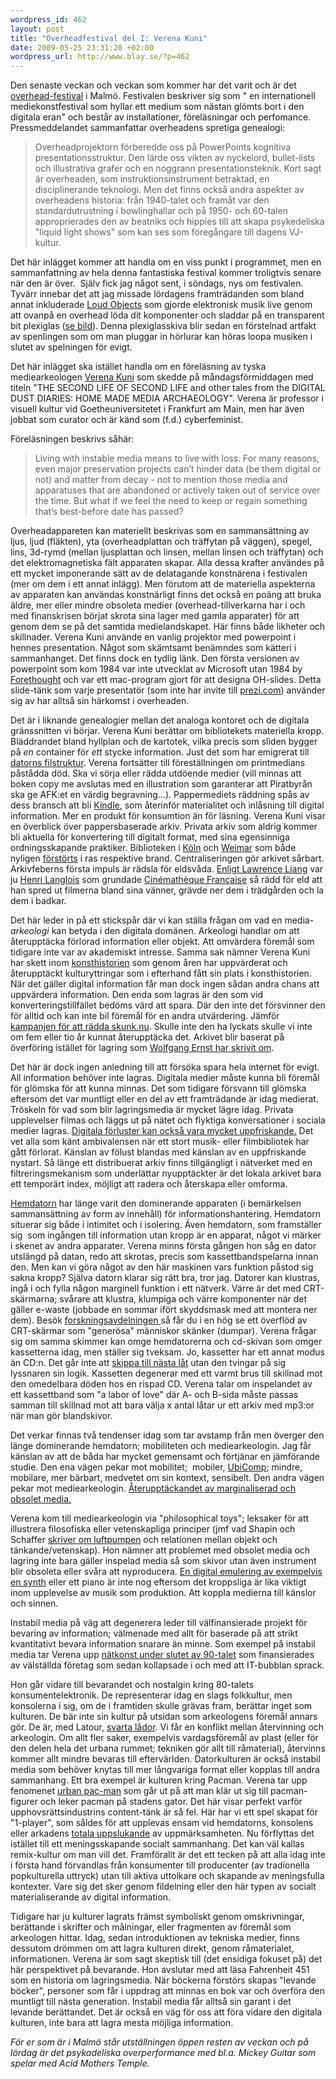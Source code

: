 ```yaml
--- 
wordpress_id: 462
layout: post
title: "Overheadfestival del I: Verena Kuni"
date: 2009-05-25 23:31:20 +02:00
wordpress_url: http://www.blay.se/?p=462
---
```

Den senaste veckan och veckan som kommer har det varit och är det <a href="http://www.overheads.org/">overhead-festival</a> i Malmö. Festivalen beskriver sig som " en internationell mediekonstfestival som hyllar ett medium som nästan glömts bort i den digitala eran" och består av installationer, föreläsningar och perfomance. Pressmeddelandet sammanfattar overheadens spretiga genealogi:
<blockquote>Overheadprojektorn förberedde oss på PowerPoints kognitiva
presentationsstruktur. Den lärde oss vikten av nyckelord, bullet-lists och illustrativa grafer och en noggrann presentationsteknik. Kort sagt är overheaden, som instruktionsinstrument betraktad, en disciplinerande
teknologi. Men det finns också andra aspekter av overheadens historia: från 1940-talet och framåt var den standardutrustning i bowlinghallar och på 1950- och 60-talen approprierades den av beatniks och hippies till att skapa psykedeliska "liquid light shows" som kan ses som föregångare till dagens VJ-kultur.</blockquote>
Det här inlägget kommer att handla om en viss punkt i programmet, men en sammanfattning av hela denna fantastiska festival kommer troligtvis senare när den är över.  Själv fick jag något sent, i söndags, nys om festivalen. Tyvärr innebar det att jag missade lördagens framträdanden som bland annat inkluderade <a href="http://www.loudobjects.com/">Loud Objects</a> som gjorde elektronisk musik live genom att ovanpå en overhead löda dit komponenter och sladdar på en transparent bit plexiglas (<a href="http://www.flickr.com/photos/john-mike/465194857/">se bild</a>). Denna plexiglasskiva blir sedan en förstelnad artfakt av spenlingen som om man pluggar in hörlurar kan höras loopa musiken i slutet av spelningen för evigt.

Det här inlägget ska istället handla om en föreläsning av tyska mediearkeologen <a href="http://www.kuni.org/v/">Verena Kuni</a> som skedde på måndagsförmiddagen med titeln "THE SECOND LIFE OF SECOND LIFE and other tales from the DIGITAL DUST DIARIES: HOME MADE MEDIA ARCHAEOLOGY". Verena är professor i visuell kultur vid Goetheuniversitetet i Frankfurt am Main, men har även jobbat som curator och är känd som (f.d.) cyberfeminist.

Föreläsningen beskrivs såhär:
<blockquote>Living with instable media means to live with loss. For many reasons, even major preservation projects can’t hinder data (be them digital or not) and matter from decay - not to mention those media and apparatuses that are abandoned or actively taken out of service over the time. But what if we feel the need to keep or regain something that’s best-before date has passed?</blockquote>
Overheadappareten kan materiellt beskrivas som en sammansättning av ljus, ljud (fläkten), yta (overheadplattan och träffytan på väggen), spegel, lins, 3d-rymd (mellan ljusplattan och linsen, mellan linsen och träffytan) och det elektromagnetiska fält apparaten skapar. Alla dessa krafter användes på ett mycket imponerande sätt av de delatagande konstnärena i festivalen (mer om dem i ett annat inlägg). Men förutom att de materiella aspekterna av apparaten kan användas konstnärligt finns det också en poäng att bruka äldre, mer eller mindre obsoleta medier (overhead-tillverkarna har i och med finanskrisen börjat skrota sina lager med gamla apparater) för att genom dem se på det samtida medielandskapet. Här finns både likheter och skillnader. Verena Kuni använde en vanlig projektor med powerpoint i hennes presentation. Något som skämtsamt benämndes som kätteri i sammanhanget. Det finns dock en tydlig länk. Den första versionen av powerpoint som kom 1984 var inte utvecklat av Microsoft utan 1984 by <a href="http://en.wikipedia.org/wiki/Microsoft_PowerPoint#History">Forethought</a> och var ett mac-program gjort för att designa OH-slides. Detta slide-tänk som varje presentatör (som inte har invite till <a href="http://prezi.com/">prezi.com</a>) använder sig av har alltså sin härkomst i overheaden.

Det är i liknande genealogier mellan det analoga kontoret och de digitala gränssnitten vi börjar. Verena Kuni berättar om bibliotekets materiella kropp. Bläddrandet bland hyllplan och de kartotek, vilka precis som sliden bygger på <em>en</em> container för <em>ett</em> stycke information. Just det som har emigrerat till <a href="http://www.blay.se/2009/05/05/internet-noll-del-2-fel-moln/">datorns filstruktur</a>. Verena fortsätter till föreställningen om printmedians påstådda död. Ska vi sörja eller rädda utdöende medier (vill minnas att boken copy me avslutas med en illustration som garanterar att Piratbyrån ska ge AFK:et en värdig begravning...). Pappermediets räddning spås av dess bransch att bli <a href="http://www.eff.org/deeplinks/2008/08/kindle">Kindle</a>, som återinför materialitet och inlåsning till digital information. Mer en produkt för konsumtion än för läsning. Verena Kuni visar en överblick över pappersbaserade arkiv. Privata arkiv som aldrig kommer bli aktuella för konvertering till digitalt format, med sina egensinniga ordningsskapande praktiker. Biblioteken i <a href="http://www.timesonline.co.uk/tol/news/world/europe/article5846343.ece">Köln</a> och <a href="http://en.wikipedia.org/wiki/Duchess_Anna_Amalia_Library">Weimar</a> som både nyligen <a href="http://copyriot.se/2007/10/23/ifpi-har-slaktat-oink-och-varldens-musikliv-ar-lite-trakigare/">förstörts</a> i ras respektive brand. Centraliseringen gör arkivet sårbart. Arkivfeberns första impuls är rädsla för eldsvåda. <a href="http://copyriot.se/2007/12/21/arkivfeber-och-batfard/">Enligt Lawrence Liang</a> var ju <a href="http://en.wikipedia.org/wiki/Henri_Langlois">Henri Langlois</a> som grundade <a href="http://en.wikipedia.org/wiki/Cin%C3%A9math%C3%A8que_Fran%C3%A7aise">Cinémathèque Française</a> så rädd för eld att han spred ut filmerna bland sina vänner, grävde ner dem i trädgården och la dem i badkar.

Det här leder in på ett stickspår där vi kan ställa frågan om vad en media-_arkeologi_ kan betyda i den digitala domänen. Arkeologi handlar om att återupptäcka förlorad information eller objekt. Att omvärdera föremål som tidigare inte var av akademiskt intresse. Samma sak nämner Verena Kuni har skett inom <a href="http://www.labforculture.org/en/labforculture/blogitem/23531">konsthistorien</a> som genom åren har uppvärderat och återupptäckt kulturyttringar som i efterhand fått sin plats i konsthistorien. När det gäller digital information får man dock ingen sådan andra chans att uppvärdera information. Den enda som lagras är den som vid konverteringstillfället bedöms värd att spara. Där den inte det försvinner den för alltid och kan inte bil föremål för en andra utvärdering. Jämför <a href="http://www.blay.se/2009/05/12/tillsammans-raddar-vi-skunknu/">kampanjen för att rädda skunk.nu</a>. Skulle inte den ha lyckats skulle vi inte om fem eller tio år kunnat återupptäcka det. Arkivet blir baserat på överföring istället för lagring som <a href="http://copyriot.se/2008/08/05/arkiv-och-anarkiv/">Wolfgang Ernst har skrivit om</a>.

Det här är dock ingen anledning till att försöka spara hela internet för evigt. All information behöver inte lagras. Digitala medier måste kunna bli föremål för glömska för att kunna minnas. Det som tidigare försvann till glömska eftersom det var muntligt eller en del av ett framträdande är idag medierat. Tröskeln för vad som blir lagringsmedia är mycket lägre idag. Privata upplevelser filmas och läggs ut på nätet och flyktiga konversationer i sociala medier lagras. <a href="http://www.blay.se/2007/03/07/my-music-collection-the-world/">Digitala förluster kan också vara mycket uppfriskande.</a> Det vet alla som känt ambivalensen när ett stort musik- eller filmbibliotek har gått förlorat. Känslan av fölust blandas med känslan av en uppfriskande nystart. Så länge ett distribuerat arkiv finns tillgängligt i nätverket med en filtreringsmekanism som underlättar nyupptäckter är det lokala arkivet bara ett temporärt index, möjligt att radera och återskapa eller omforma.

<a href="http://www.blay.se/2008/01/16/one-vast-programmable-machine/">Hemda</a><a href="http://www.blay.se/2008/01/16/one-vast-programmable-machine/">torn</a> har länge varit den dominerande apparaten (i bemärkelsen sammansättning av form av innehåll) för informationshantering. Hemdatorn situerar sig både i intimitet och i isolering. Även hemdatorn, som framställer sig  som ingången till information utan kropp är en apparat, något vi märker i skenet av andra apparater. Verena minns första gången hon såg en dator utslängd på datan, redo att skrotas, precis som kassettbandspelarna innan den. Men kan vi göra något av den här maskinen vars funktion påstod sig sakna kropp? Själva datorn klarar sig rätt bra, tror jag. Datorer kan klustras, ingå i och fylla någon marginell funktion i ett nätverk. Värre är det med CRT-skärmarna; svårare att klustra, klumpiga och värre komponenter när det gäller e-waste (jobbade en sommar ifört skyddsmask med att montera ner dem). Besök <a href="http://forskningsavd.se/">forskningsavdelningen </a>så får du i en hög se ett överflöd av CRT-skärmar som "generösa" människor skänker (dumpar). Verena frågar sig om samma skimmer kan omge hemdatorerna och cd-skivan som omger kassetterna idag, men ställer sig tveksam. Jo, kassetter har ett annat modus än CD:n. Det går inte att <a href="¨http://www.blay.se/2009/01/30/transmediale-shuffle-terror/">skippa till nästa låt</a> utan den tvingar på sig lyssnaren sin logik. Kassetten degenerar med ett varmt brus till skillnad mot den omedelbara döden hos en rispad CD. Verena talar om inspelandet av ett kassettband som "a labor of love" där A- och B-sida måste passas samman till skillnad mot att bara välja x antal låtar ur ett arkiv med mp3:or när man gör blandskivor.

Det verkar finnas två tendenser idag som tar avstamp från men överger den länge dominerande hemdatorn; mobiliteten och mediearkeologin. Jag får känslan av att de båda har mycket gemensamt och förtjänar en jämförande studie. Den ena vägen pekar mot mobilitet;  mobiler, <a href="http://en.wikipedia.org/wiki/Ubiquitous_computing">UbiComp</a>; mindre, mobilare, mer bärbart, medvetet om sin kontext, sensibelt. Den andra vägen pekar mot mediearkeologin. <a href="http://hackerspaces.org/blog/2009/03/06/forskningsavdelningen/">Återupptäckandet av marginaliserad och obsolet media.</a>

Verena kom till mediearkeologin via "philosophical toys"; leksaker för att illustrera filosofiska eller vetenskapliga principer (jmf vad Shapin och Schaffer <a href="http://en.wikipedia.org/wiki/Leviathan_and_the_Air-Pump">skriver om luftpumpen</a> och relationen mellan objekt och tänkande/vetenskap). Hon nämner att problemet med obsolet media och lagring inte bara gäller inspelad media så som skivor utan även instrument blir obsoleta eller svåra att nyproducera. <a href="http://www.blay.se/2007/01/16/the-sound-of-war-in-the-noise-of-music/">En digital emulering av exempelvis en synth</a> eller ett piano är inte nog eftersom det kroppsliga är lika viktigt inom upplevelse av musik som produktion. Att koppla medierna till känslor och sinnen.

Instabil media på väg att degenerera leder till välfinansierade projekt för bevaring av information; välmenade med allt för baserade på att strikt kvantitativt bevara information snarare än minne. Som exempel på instabil media tar Verena upp <a href="http://1999-2009.se/2009/04/24/luther-blissett-the-xzy-of-net-activism-and-the-revolution-of-99/">nätkonst under slutet av 90-talet</a> som finansierades av välställda företag som sedan kollapsade i och med att IT-bubblan sprack.

Hon går vidare till bevarandet och nostalgin kring 80-talets konsumentelektronik. De representerar idag en slags folkkultur, men konsolerna i sig, om de i framtiden skulle grävas fram, berättar inget som kulturen. De bär inte sin kultur på utsidan som arkeologens föremål annars gör. De är, med Latour, <a href="http://www.blay.se/index.php?s=svarta+l%C3%A5dor">svarta lådor</a>. Vi får en konflikt mellan återvinning och arkeologin. Om allt fler saker, exempelvis vardagsföremål av plast (eller för den delen hela det urbana rummet; tekniken gör allt till råmaterial), återvinns kommer allt mindre bevaras till eftervärlden. Datorkulturen är också instabil media som behöver knytas till mer långvariga format eller kopplas till andra sammanhang. Ett bra exempel är kulturen kring Pacman. Verena tar upp fenomenet <a href="http://strange-games.blogspot.com/2007/10/urban-pacman.html">urban pac-man</a> som går ut på att man klär ut sig till pacman-figurer och leker pacman på stadens gator. Det här visar perfekt varför upphovsrättsindustrins content-tänk är så fel. Här har vi ett spel skapat för "1-player", som såldes för att upplevas ensam vid hemdatorns, konsolens eller arkadens <a href="http://www.blay.se/2008/04/10/haptiska-datorgranssnitt-och-forsjunkenhet-del-1/">totala uppslukande</a> av uppmärksamheten. Nu förflyttas det istället till ett meningsskapande socialt sammanhang. Det kan väl kallas remix-kultur om man vill det. Framförallt är det ett tecken på att alla idag inte i första hand förvandlas från konsumenter till producenter (av tradionella popkulturella uttryck) utan till aktiva uttolkare och skapande av meningsfulla kontexter. Vare sig det sker genom fildelning eller den här typen av socialt materialiserande av digital information.

Tidigare har ju kulturer lagrats främst symboliskt genom omskrivningar, berättande i skrifter och målningar, eller fragmenten av föremål som arkeologen hittar. Idag, sedan introduktionen av tekniska medier, finns dessutom drömmen om att lagra kulturen direkt, genom råmaterialet, informationen. Verena är som sagt skeptisk till (det ensidiga fokuset på) det här perspektivet på bevarande. Hon avslutar med att läsa Fahrenheit 451 som en historia om lagringsmedia. När böckerna förstörs skapas "levande böcker", personer som får i uppdrag att minnas en bok var och överföra den muntligt till nästa generation. Instabil media får alltså sin garant i det levande berättandet. Det är också en väg för oss att föra vidare den digitala kulturen, inte bara att lagra mesta möjliga information.

<em>För er som är i Malmö står utställningen öppen resten av veckan och på lördag är det psykadeliska overperformance med bl.a. Mickey Guitar som spelar med Acid Mothers Temple.</em>
